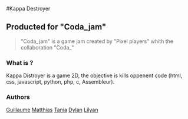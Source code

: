 #Kappa Destroyer

## Producted for "Coda_jam"
> "Coda_jam" is a game jam created by "Pixel players" whith the collaboration "Coda_"

### What is ?

Kappa Distroyer is a game 2D, the objective is kills oppenent code (html, css, javascript, python, php, c, Assembleur).

### Authors

[Guillaume](https://github.com/GuillaumeSIMONJP)
[Matthias](https://github.com/Mattoucoding)
[Tania](https://github.com/teenkywinky)
[Dylan](https://github.com/DylanS45)
[Lilyan](https://github.com/DIGYSKY)